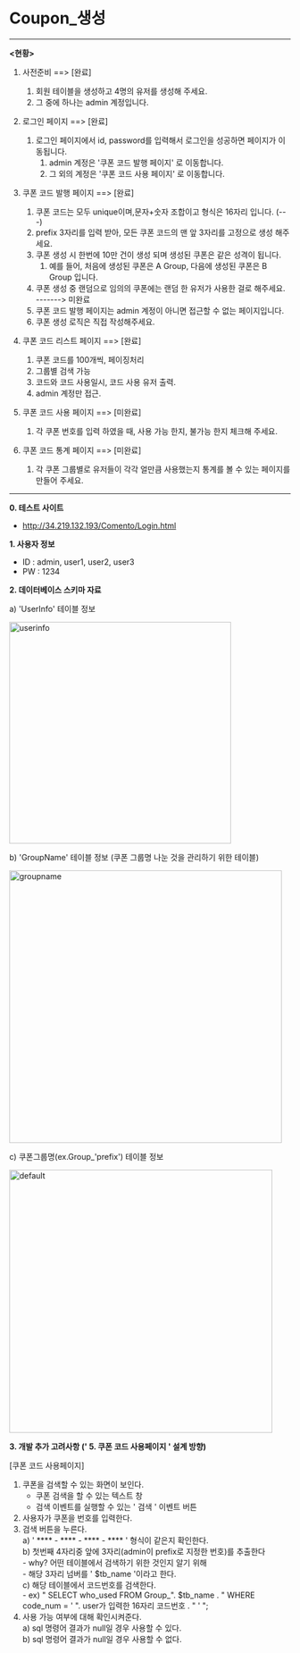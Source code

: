 # Coupon_생성
-----------------------------------
**<현황>**

1. 사전준비 ==> [완료]
    1. 회원 테이블을 생성하고 4명의 유저를 생성해 주세요.
    2. 그 중에 하나는 admin 계정입니다.

2. 로그인 페이지 ==> [완료]
    1. 로그인 페이지에서 id, password를 입력해서 로그인을 성공하면 페이지가 이동됩니다.
        1. admin 계정은 '쿠폰 코드 발행 페이지' 로 이동합니다.
        2. 그 외의 계정은 '쿠폰 코드 사용 페이지' 로 이동합니다.

3. 쿠폰 코드 발행 페이지 ==> [완료]
    1. 쿠폰 코드는 모두 unique이며,문자+숫자 조합이고 형식은 16자리 입니다. (---)
    2. prefix 3자리를 입력 받아, 모든 쿠폰 코드의 맨 앞 3자리를 고정으로 생성 해주세요.
    3. 쿠폰 생성 시 한번에 10만 건이 생성 되며 생성된 쿠폰은 같은 성격이 됩니다.
        1. 예를 들어, 처음에 생성된 쿠폰은 A Group, 다음에 생성된 쿠폰은 B Group 입니다.
    4. 쿠폰 생성 중 랜덤으로 임의의 쿠폰에는 랜덤 한 유저가 사용한 걸로 해주세요.      -------> 미완료
    5. 쿠폰 코드 발행 페이지는 admin 계정이 아니면 접근할 수 없는 페이지입니다.
    6. 쿠폰 생성 로직은 직접 작성해주세요.

4. 쿠폰 코드 리스트 페이지 ==> [완료]
    1. 쿠폰 코드를 100개씩, 페이징처리
    2. 그룹별 검색 가능
    3. 코드와 코드 사용일시, 코드 사용 유저 출력.
    4. admin 계정만 접근.
    
5. 쿠폰 코드 사용 페이지 ==> [미완료]
    1. 각 쿠폰 번호를 입력 하였을 때, 사용 가능 한지, 불가능 한지 체크해 주세요.

6. 쿠폰 코드 통계 페이지 ==> [미완료]
    1. 각 쿠폰 그룹별로 유저들이 각각 얼만큼 사용했는지 통계를 볼 수 있는 페이지를 만들어 주세요.
    
----------------------------------------------------------------------

**0. 테스트 사이트**
 - http://34.219.132.193/Comento/Login.html



**1. 사용자 정보**
 - ID : admin, user1, user2, user3
 - PW : 1234
 

**2. 데이터베이스 스키마 자료**

 a) 'UserInfo' 테이블 정보
 
 
<img width="397" alt="userinfo" src="https://user-images.githubusercontent.com/30804139/49858869-6c65c500-fe39-11e8-9292-8d2730facb21.png">
 
 



 b) 'GroupName' 테이블 정보 (쿠폰 그룹명 나눈 것을 관리하기 위한 테이블)
 
 
<img width="488" alt="groupname" src="https://user-images.githubusercontent.com/30804139/49858947-a33bdb00-fe39-11e8-86f7-32a5d6b4039a.png">

 
 
 c) 쿠폰그룹명(ex.Group_'prefix') 테이블 정보
 
 
 <img width="471" alt="default" src="https://user-images.githubusercontent.com/30804139/49859043-eb5afd80-fe39-11e8-8b8e-9e8113fd7f67.png">







**3. 개발 추가 고려사항 (' 5. 쿠폰 코드 사용페이지 ' 설계 방향)**

[쿠폰 코드 사용페이지]  
1. 쿠폰을 검색할 수 있는 화면이 보인다.  
 	- 쿠폰 검색을 할 수 있는 텍스트 창  
 	- 검색 이벤트를 실행할 수 있는 ' 검색 ' 이벤트 버튼  
2. 사용자가 쿠폰을 번호를 입력한다.  
3. 검색 버튼을 누른다.  
 	a) ' **** - **** - **** - **** ' 형식이 같은지 확인한다.  
 	b) 첫번째 4자리중 앞에 3자리(admin이 prefix로 지정한 번호)를 추출한다  
 	    - why? 어떤 테이블에서 검색하기 위한 것인지 알기 위해  
 	    - 해당 3자리 넘버를 ' $tb_name '이라고 한다.  
 	c) 해당 테이블에서 코드번호를 검색한다.  
 	    - ex) " SELECT who_used FROM Group_". $tb_name . " WHERE code_num = ' ". user가 입력한 16자리 코드번호 . " ' ";  
4. 사용 가능 여부에 대해 확인시켜준다.  
 	a) sql 명령어 결과가 null일 경우 사용할 수 있다.  
 	b) sql 명령어 결과가 null일 경우 사용할 수 없다.  
